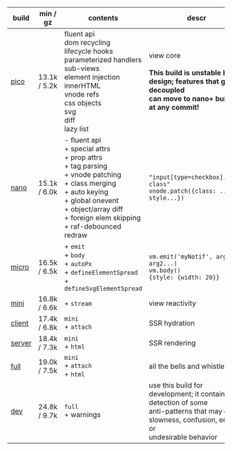 | build       | min / gz     | contents                                                                                                                                                                                                                 | descr                                                                                                                                                |
| ----------- | ------------ | ------------------------------------------------------------------------------------------------------------------------------------------------------------------------------------------------------------------------ | ---------------------------------------------------------------------------------------------------------------------------------------------------- |
| [pico][1]   | 13.1k / 5.2k | fluent api<br>dom recycling<br>lifecycle hooks<br>parameterized handlers<br>sub-views<br>element injection<br>innerHTML<br>vnode refs<br>css objects<br>svg<br>diff<br>lazy list<br>                                     | view core<br><br>**This build is unstable by design; features that get decoupled<br>can move to nano+ builds at any commit!**                        |
| [nano][2]   | 15.1k / 6.0k | - fluent api<br>+ special attrs<br>+ prop attrs<br>+ tag parsing<br>+ vnode patching<br>+ class merging<br>+ auto keying<br>+ global onevent<br>+ object/array diff<br>+ foreign elem skipping<br>+ raf-debounced redraw | `"input[type=checkbox].some-class"`<br>`vnode.patch({class: ..., style...})`                                                                         |
| [micro][3]  | 16.5k / 6.5k | + `emit`<br> + `body`<br> + `autoPx`<br> + `defineElementSpread`<br> + `defineSvgElementSpread`<br>                                                                                                                      | `vm.emit('myNotif', arg1, arg2...)`<br>`vm.body()`<br>`{style: {width: 20}}`                                                                         |
| [mini][4]   | 16.8k / 6.6k | + `stream`<br>                                                                                                                                                                                                           | view reactivity                                                                                                                                      |
| [client][5] | 17.4k / 6.8k | `mini`<br> + `attach`<br>                                                                                                                                                                                                | SSR hydration                                                                                                                                        |
| [server][6] | 18.4k / 7.3k | `mini`<br> + `html`<br>                                                                                                                                                                                                  | SSR rendering                                                                                                                                        |
| [full][7]   | 19.0k / 7.5k | `mini`<br> + `attach`<br> + `html`<br>                                                                                                                                                                                   | all the bells and whistles                                                                                                                           |
| [dev][8]    | 24.8k / 9.7k | `full`<br> + warnings<br>                                                                                                                                                                                                | use this build for development; it contains detection of some<br>anti-patterns that may cause slowness, confusion, errors or<br>undesirable behavior |

[1]: https://github.com/domvm/domvm/blob/master/dist/pico/domvm.pico.min.js
[2]: https://github.com/domvm/domvm/blob/master/dist/nano/domvm.nano.min.js
[3]: https://github.com/domvm/domvm/blob/master/dist/micro/domvm.micro.min.js
[4]: https://github.com/domvm/domvm/blob/master/dist/mini/domvm.mini.min.js
[5]: https://github.com/domvm/domvm/blob/master/dist/client/domvm.client.min.js
[6]: https://github.com/domvm/domvm/blob/master/dist/server/domvm.server.min.js
[7]: https://github.com/domvm/domvm/blob/master/dist/full/domvm.full.min.js
[8]: https://github.com/domvm/domvm/blob/master/dist/dev/domvm.dev.min.js
